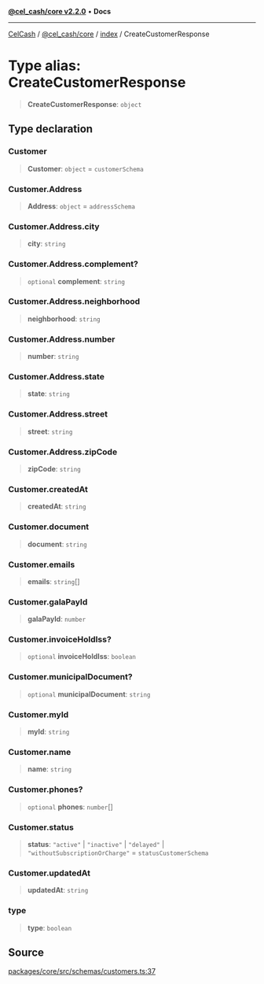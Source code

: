 [**@cel_cash/core v2.2.0**](../../README.md) • **Docs**

***

[CelCash](../../../../packages.md) / [@cel\_cash/core](../../README.md) / [index](../README.md) / CreateCustomerResponse

# Type alias: CreateCustomerResponse

> **CreateCustomerResponse**: `object`

## Type declaration

### Customer

> **Customer**: `object` = `customerSchema`

### Customer.Address

> **Address**: `object` = `addressSchema`

### Customer.Address.city

> **city**: `string`

### Customer.Address.complement?

> `optional` **complement**: `string`

### Customer.Address.neighborhood

> **neighborhood**: `string`

### Customer.Address.number

> **number**: `string`

### Customer.Address.state

> **state**: `string`

### Customer.Address.street

> **street**: `string`

### Customer.Address.zipCode

> **zipCode**: `string`

### Customer.createdAt

> **createdAt**: `string`

### Customer.document

> **document**: `string`

### Customer.emails

> **emails**: `string`[]

### Customer.galaPayId

> **galaPayId**: `number`

### Customer.invoiceHoldIss?

> `optional` **invoiceHoldIss**: `boolean`

### Customer.municipalDocument?

> `optional` **municipalDocument**: `string`

### Customer.myId

> **myId**: `string`

### Customer.name

> **name**: `string`

### Customer.phones?

> `optional` **phones**: `number`[]

### Customer.status

> **status**: `"active"` \| `"inactive"` \| `"delayed"` \| `"withoutSubscriptionOrCharge"` = `statusCustomerSchema`

### Customer.updatedAt

> **updatedAt**: `string`

### type

> **type**: `boolean`

## Source

[packages/core/src/schemas/customers.ts:37](https://github.com/Pyxlab/celcash/blob/9e2eeefc75067a4b86d18d5bb144eb4446f097c2/packages/core/src/schemas/customers.ts#L37)
